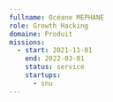 ```yaml
---
fullname: Océane MEPHANE
role: Growth Hacking
domaine: Produit
missions:
  - start: 2021-11-01
    end: 2022-03-01
    status: service
    startups:
      - snu
---
```

